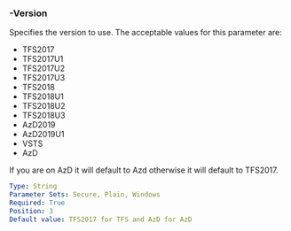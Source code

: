 ### -Version

Specifies the version to use. The acceptable values for this parameter are:

- TFS2017
- TFS2017U1
- TFS2017U2
- TFS2017U3
- TFS2018
- TFS2018U1
- TFS2018U2
- TFS2018U3
- AzD2019
- AzD2019U1
- VSTS
- AzD

If you are on AzD it will default to Azd otherwise it will default to TFS2017.

```yaml
Type: String
Parameter Sets: Secure, Plain, Windows
Required: True
Position: 3
Default value: TFS2017 for TFS and AzD for AzD
```
